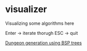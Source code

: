 # visualizer

Visualizing some algorithms here

Enter   ->  iterate thorugh
ESC     ->  quit

[Dungeon generation using BSP trees](src/algorithms/bspTrees)